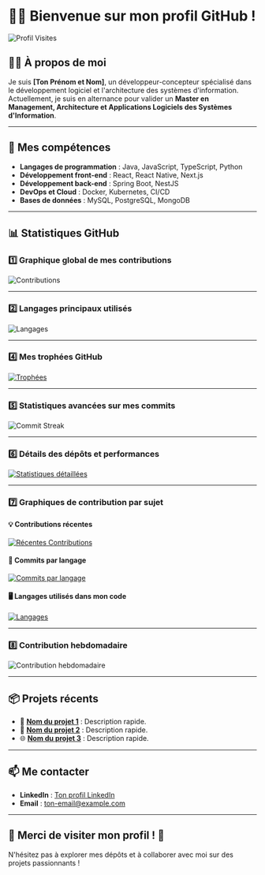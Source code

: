 # 👨‍💻 Bienvenue sur mon profil GitHub !

![Profil Visites](https://komarev.com/ghpvc/?username=ton-nom-utilisateur&style=flat-square&color=blue)

## 🧑‍💻 À propos de moi

Je suis **[Ton Prénom et Nom]**, un développeur-concepteur spécialisé dans le développement logiciel et l'architecture des systèmes d'information.  
Actuellement, je suis en alternance pour valider un **Master en Management, Architecture et Applications Logiciels des Systèmes d'Information**.  

---

## 🚀 Mes compétences
- **Langages de programmation** : Java, JavaScript, TypeScript, Python  
- **Développement front-end** : React, React Native, Next.js  
- **Développement back-end** : Spring Boot, NestJS  
- **DevOps et Cloud** : Docker, Kubernetes, CI/CD  
- **Bases de données** : MySQL, PostgreSQL, MongoDB  

---

## 📊 Statistiques GitHub

### 1️⃣ **Graphique global de mes contributions**
![Contributions](https://github-readme-stats.vercel.app/api?username=dialsyp&show_icons=true&count_private=true&theme=radical)

---

### 2️⃣ **Langages principaux utilisés**
![Langages](https://github-readme-stats.vercel.app/api/top-langs/?username=dialsyp&layout=compact&theme=radical&langs_count=10)

---


### 4️⃣ **Mes trophées GitHub**
[![Trophées](https://github-profile-trophy.vercel.app/?username=dialsyp&theme=onedark)](https://github.com/ton-nom-utilisateur)

---

### 5️⃣ **Statistiques avancées sur mes commits**
![Commit Streak](https://github-readme-streak-stats.herokuapp.com/?user=dialsyp&theme=radical)

---

### 6️⃣ **Détails des dépôts et performances**
[![Statistiques détaillées](https://github-profile-summary-cards.vercel.app/api/cards/profile-details?username=dialsyp&theme=radical)](https://github.com/ton-nom-utilisateur)

---

### 7️⃣ **Graphiques de contribution par sujet**
#### 💡 Contributions récentes
[![Récentes Contributions](https://github-profile-summary-cards.vercel.app/api/cards/recent-activity?username=dialsyp&theme=radical)](https://github.com/ton-nom-utilisateur)

#### 🔧 Commits par langage
[![Commits par langage](https://github-profile-summary-cards.vercel.app/api/cards/repos-per-language?username=dialsyp&theme=radical)](https://github.com/ton-nom-utilisateur)

#### 🖥️ Langages utilisés dans mon code
[![Langages](https://github-profile-summary-cards.vercel.app/api/cards/most-commit-language?username=dialsyp&theme=radical)](https://github.com/ton-nom-utilisateur)

---

### 8️⃣ **Contribution hebdomadaire**
![Contribution hebdomadaire](https://github-contributor-stats.vercel.app/api?username=dialsyp&theme=radical)

---

## 📦 Projets récents
- 🚀 **[Nom du projet 1](https://github.com/ton-nom-utilisateur/projet-1)** : Description rapide.  
- 📱 **[Nom du projet 2](https://github.com/ton-nom-utilisateur/projet-2)** : Description rapide.  
- 🌐 **[Nom du projet 3](https://github.com/ton-nom-utilisateur/projet-3)** : Description rapide.  

---

## 📫 Me contacter
- **LinkedIn** : [Ton profil LinkedIn](https://www.linkedin.com/in/ton-lien-linkedin)  
- **Email** : [ton-email@example.com](mailto:ton-email@example.com)  

---

## 🌟 Merci de visiter mon profil ! 🌟
N'hésitez pas à explorer mes dépôts et à collaborer avec moi sur des projets passionnants !
